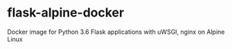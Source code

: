 # flask-alpine-docker
Docker image for Python 3.6 Flask applications with uWSGI, nginx on Alpine Linux

